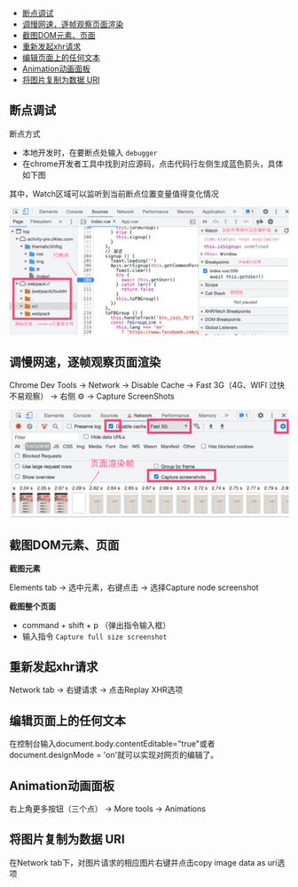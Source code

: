 <!--
 * @Date: 2021-08-11 10:41:08
 * @LastEditors: wenfujie
 * @LastEditTime: 2021-08-16 09:54:26
 * @FilePath: /document-library/articles/浏览器/谷歌浏览器开发者工具.md
-->
- [断点调试](#断点调试)
- [调慢网速，逐帧观察页面渲染](#调慢网速逐帧观察页面渲染)
- [截图DOM元素、页面](#截图dom元素页面)
- [重新发起xhr请求](#重新发起xhr请求)
- [编辑页面上的任何文本](#编辑页面上的任何文本)
- [Animation动画面板](#animation动画面板)
- [将图片复制为数据 URI](#将图片复制为数据-uri)

## 断点调试

断点方式
- 本地开发时，在要断点处输入 `debugger`
- 在chrome开发者工具中找到对应源码，点击代码行左侧生成蓝色箭头，具体如下图

其中，Watch区域可以监听到当前断点位置变量值得变化情况

![](./images/chrome-dev如何打断点.png)
## 调慢网速，逐帧观察页面渲染

Chrome Dev Tools -> Network -> Disable Cache -> Fast 3G（4G、WIFI 过快不易观察） -> 右侧 ⚙️ -> Capture ScreenShots

![](./images/chrome_dev_tool_wathc.png)

## 截图DOM元素、页面

**截图元素**

Elements tab -> 选中元素，右键点击 -> 选择Capture node screenshot

**截图整个页面**

- command + shift + p （弹出指令输入框）
- 输入指令 `Capture full size screenshot`

## 重新发起xhr请求

Network tab -> 右键请求 -> 点击Replay XHR选项

## 编辑页面上的任何文本

在控制台输入document.body.contentEditable="true"或者document.designMode = 'on'就可以实现对网页的编辑了。

## Animation动画面板

右上角更多按钮（三个点） -> More tools -> Animations

## 将图片复制为数据 URI

在Network tab下，对图片请求的相应图片右键并点击copy image data as uri选项